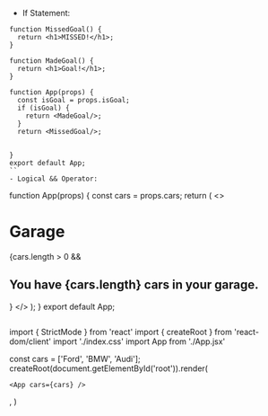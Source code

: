 - If Statement:
```
function MissedGoal() {
  return <h1>MISSED!</h1>;
}

function MadeGoal() {
  return <h1>Goal!</h1>;
}

function App(props) {
  const isGoal = props.isGoal;
  if (isGoal) {
    return <MadeGoal/>;
  }
  return <MissedGoal/>;
  

}
export default App;
``
- Logical && Operator:

```
function App(props) {
  const cars = props.cars;
  return (
    <>
      <h1>Garage</h1>
      {cars.length > 0 &&
        <h2>
          You have {cars.length} cars in your garage.
        </h2>
      }
    </>
  );
}
export default App;
```

```
import { StrictMode } from 'react'
import { createRoot } from 'react-dom/client'
import './index.css'
import App from './App.jsx'

const cars = ['Ford', 'BMW', 'Audi'];
createRoot(document.getElementById('root')).render(
  <StrictMode>
    
    <App cars={cars} />
  </StrictMode>,
)
```
  
